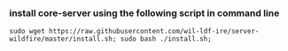 ### install core-server using the following script in command line
```
sudo wget https://raw.githubusercontent.com/wil-ldf-ire/server-wildfire/master/install.sh; sudo bash ./install.sh;
```